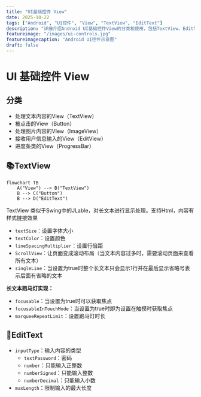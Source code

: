 ```yaml
---
title: "UI基础控件 View"
date: 2025-10-22
tags: ["Android", "UI控件", "View", "TextView", "EditText"]
description: "详细介绍Android UI基础控件View的分类和使用，包括TextView、EditText等控件的属性和配置"
featureimage: "/images/ui-controls.jpg"
featureimagecaption: "Android UI控件示意图"
draft: false
---
```


# UI 基础控件 View

## 分类
- 处理文本内容的View（TextView）
- 被点击的View（Button）
- 处理图片内容的VIew（ImageView）
- 接收用户信息输入的View（EditView）
- 进度条类的View（ProgressBar）

## 📚TextView

```mermaid
flowchart TB
	A("View") --> B("TextView")
	B --> C("Button")
	B --> D("EditText")
```

TextView 类似于Swing中的JLable，对长文本进行显示处理。支持Html，内容有样式链接效果

- `textSize`：设置字体大小
- `textColor`：设置颜色
- `lineSpacingMultiplier`：设置行倍距
- `ScrollView`：让页面变成滚动布局（当文本内容过多时，需要滚动页面来查看所有文本）
- `singleLine`：当设置为true时整个长文本只会显示1行并在最后显示省略号表示后面有省略的文本

**长文本跑马灯实现：**
- `focusable`：当设置为true时可以获取焦点
- `focusableInTouchMode`：当设置为true时即为设置在触摸时获取焦点
- `marqueeRepeatLimit`：设置跑马灯时长

## 📓EditText

- `inputType`：输入内容的类型
	- `textPassword`：密码
	- `number`：只能输入正整数
	- `numberSigned`：只能输入整数
	- `numberDecimal`：只能输入小数
- `maxLength`：限制输入的最大长度
